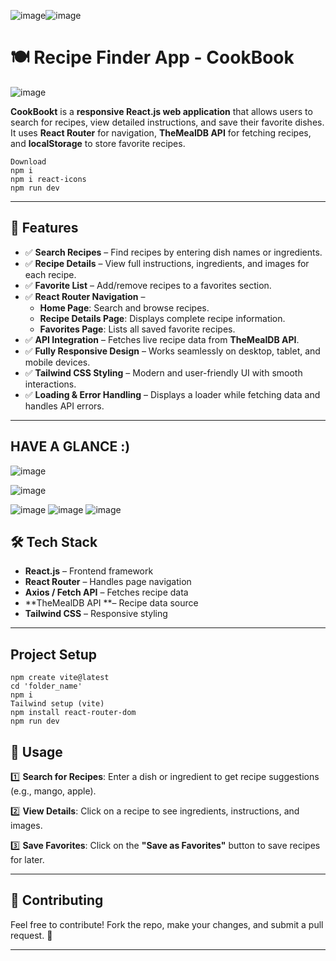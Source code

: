 ![image](https://github.com/user-attachments/assets/c7f67cdb-4322-494e-8643-49152a4d5485)![image](https://github.com/user-attachments/assets/c7f67cdb-4322-494e-8643-49152a4d5485)
# 🍽️ Recipe Finder App - CookBook

![image](https://github.com/user-attachments/assets/0ec5db8a-bb00-4970-aec5-1962aed9bb62)

**CookBookt** is a **responsive React.js web application** that allows users to search for recipes, view detailed instructions, and save their favorite dishes. It uses **React Router** for navigation, **TheMealDB API** for fetching recipes, and **localStorage** to store favorite recipes.  

```
Download
npm i
npm i react-icons
npm run dev
```
---

## 🚀 Features  

- ✅ **Search Recipes** – Find recipes by entering dish names or ingredients.  
- ✅ **Recipe Details** – View full instructions, ingredients, and images for each recipe.  
- ✅ **Favorite List** – Add/remove recipes to a favorites section.
- ✅ **React Router Navigation** –  
  - **Home Page**: Search and browse recipes.  
  - **Recipe Details Page**: Displays complete recipe information.  
  - **Favorites Page**: Lists all saved favorite recipes.  
- ✅ **API Integration** – Fetches live recipe data from **TheMealDB API**.  
- ✅ **Fully Responsive Design** – Works seamlessly on desktop, tablet, and mobile devices.  
- ✅ **Tailwind CSS Styling** – Modern and user-friendly UI with smooth interactions.  
- ✅ **Loading & Error Handling** – Displays a loader while fetching data and handles API errors.  

--------------------------------------------------------------------------------
## HAVE A GLANCE :)
![image](https://github.com/user-attachments/assets/0ec5db8a-bb00-4970-aec5-1962aed9bb62)

![image](https://github.com/user-attachments/assets/6e4bef51-3055-472d-90f6-ea576b82ea70)




![image](https://github.com/user-attachments/assets/a239b432-e212-46a4-9841-3a4cec687326)
![image](https://github.com/user-attachments/assets/059910ee-d959-455a-b8ac-1bd58142352b)
![image](https://github.com/user-attachments/assets/64e413e1-d267-462a-a171-67dd031db764)



## 🛠️ Tech Stack  

- **React.js** – Frontend framework  
- **React Router** – Handles page navigation  
- **Axios / Fetch API** – Fetches recipe data  
- **TheMealDB API **– Recipe data source  
- **Tailwind CSS** – Responsive styling  

---
 ## Project Setup
 ```
npm create vite@latest
cd 'folder_name'
npm i
Tailwind setup (vite)
npm install react-router-dom
npm run dev
```

## 📌 Usage  

1️⃣ **Search for Recipes**: Enter a dish or ingredient to get recipe suggestions (e.g., mango, apple).  

2️⃣ **View Details**: Click on a recipe to see ingredients, instructions, and images.  

3️⃣ **Save Favorites**: Click on the **"Save as Favorites"** button to save recipes for later.  

---

## 🤝 Contributing  

Feel free to contribute! Fork the repo, make your changes, and submit a pull request. 🚀  

---


